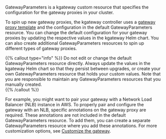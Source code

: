 GatewayParameters is a kgateway custom resource that specifies the configuration for the gateway proxies in your cluster. 

To spin up new gateway proxies, the kgateway controller uses a [gateway proxy template](#gatewayproxytemplate) and the configuration in the default GatewayParameters resource. You can change the default configuration for your gateway proxies by updating the respective values in the kgateway Helm chart. You can also create additional GatewayParameters resources to spin up different types of gateway proxies.

{{% callout type="info" %}}
Do not edit or change the default GatewayParameters resource directly. Always update the values in the kgateway Helm chart so that they persist between upgrades, or create your own GatewayParameters resource that holds your custom values. Note that you are responsible to maintain any GatewayParameters resources that you manually created.  
{{% /callout %}} 

For example, you might want to pair your gateway with a Network Load Balancer (NLB) instance in AWS. To properly pair and configure the gateway with an NLB, specific annotations on the gateway proxy are required. These annotations are not included in the default GatewayParameters resource. To add them, you can create a separate GatewayParameters resource where you add these annotations. For more customization options, see [Customize the gateway](/docs/setup/customize).